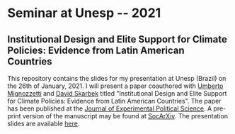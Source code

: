 # Seminar at Unesp -- 2021

## Institutional Design and Elite Support for Climate Policies: Evidence from Latin American Countries

This repository contains the slides for my presentation at Unesp (Brazil) on
the 26th of January, 2021. I will present a paper coauthored with [Umberto
Mignozzetti](http://umbertomig.com) and [David
Skarbek](http://davidskarbek.com) titled "Institutional Design and Elite
Support for Climate Policies: Evidence from Latin American Countries". The
paper has been published at the [Journal of Experimental Political
Science](https://doi.org/10.1017/XPS.2020.19). A pre-print version of the
manuscript may be found at [SocArXiv](https://osf.io/preprints/socarxiv/9a6ch).
The presentation slides are available
[here](http://danilofreire.github.io/unesp2021/climate-change.html).


